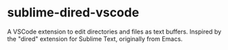# sublime-dired-vscode
A VSCode extension to edit directories and files as text buffers. Inspired by the "dired" extension for Sublime Text, originally from Emacs.
